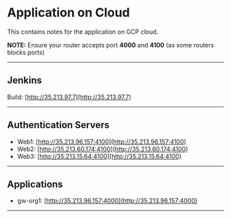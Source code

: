 
# Application on Cloud

This contains notes for the application on GCP cloud.

**NOTE:** Ensure your router accepts port **4000** and **4100** (as some routers blocks ports)
***

## Jenkins

Build: [http://35.213.97.7](http://35.213.97.7)

***

## Authentication Servers

- Web1: [http://35.213.96.157:4100](http://35.213.96.157:4100)
- Web2: [http://35.213.60.174:4100](http://35.213.60.174:4100)
- Web3: [http://35.213.15.64:4100](http://35.213.15.64:4100)

***

## Applications

- gw-org1: [http://35.213.96.157:4000](http://35.213.96.157:4000)

***